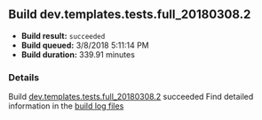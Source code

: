 ## Build dev.templates.tests.full_20180308.2
- **Build result:** `succeeded`
- **Build queued:** 3/8/2018 5:11:14 PM
- **Build duration:** 339.91 minutes
### Details
Build [dev.templates.tests.full_20180308.2](https://winappstudio.visualstudio.com/web/build.aspx?pcguid=a4ef43be-68ce-4195-a619-079b4d9834c2&builduri=vstfs%3a%2f%2f%2fBuild%2fBuild%2f25225) succeeded
Find detailed information in the [build log files](https://uwpctdiags.blob.core.windows.net/buildlogs/dev.templates.tests.full_20180308.2_logs.zip)
